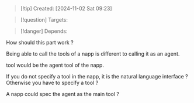 
>[!tip] Created: [2024-11-02 Sat 09:23]

>[!question] Targets: 

>[!danger] Depends: 

How should this part work ?

Being able to call the tools of a napp is different to calling it as an agent.

tool would be the agent tool of the napp.

If you do not specify a tool in the napp, it is the natural language interface ?
Otherwise you have to specify a tool ?

A napp could spec the agent as the main tool ?